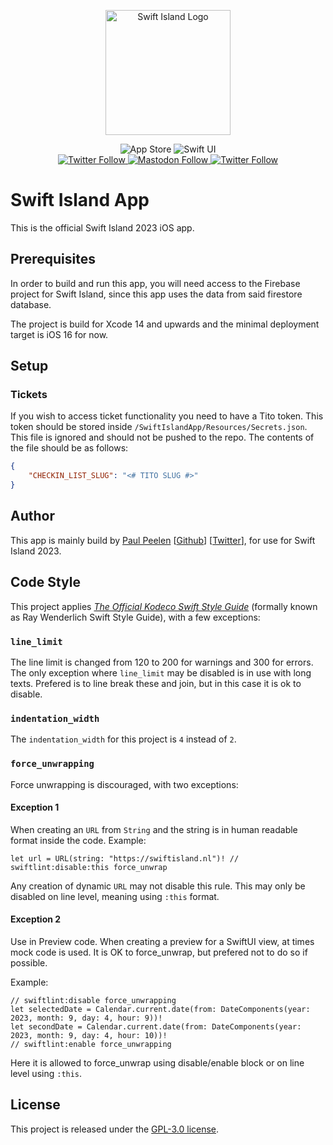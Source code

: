 <p align="center">
    <img src ="Logo.png" alt="Swift Island Logo" title="Swift Island 2023" width=200 />
</p>

<p align="center">
	<img alt="App Store" src="https://img.shields.io/itunes/v/1468876096?label=App%20Store">
    <img src="https://img.shields.io/badge/platform-SwiftUI-blue.svg" alt="Swift UI" title="Swift UI" />
    <br/>
    <a href="https://twitter.com/swiftislandnl">
        <img alt="Twitter Follow" src="https://img.shields.io/twitter/follow/swiftislandnl?label=SwiftIsland" alt="Twitter: @swiftislandnl" title="Twitter: @swiftislandnl">
    </a>
    </a>
    <a href="https://mastodon.nu/@ppeelen">
<img alt="Mastodon Follow" src="https://img.shields.io/mastodon/follow/109416415024329828?domain=https%3A%2F%2Fmastodon.nu&style=social&label=Mastodon%3A%20%40peelen">
    </a>
    <a href="https://twitter.com/ppeelen">
        <img alt="Twitter Follow" src="https://img.shields.io/twitter/follow/swiftislandnl?label=PPeelen" alt="Twitter: @ppeelen" title="Twitter: @ppeelen">
    </a>
</p>

# Swift Island App
This is the official Swift Island 2023 iOS app. 

## Prerequisites
In order to build and run this app, you will need access to the Firebase project for Swift Island, since this app uses the data from said firestore database.

The project is build for Xcode 14 and upwards and the minimal deployment target is iOS 16 for now.

## Setup
### Tickets
If you wish to access ticket functionality you need to have a Tito token. This token should be stored inside `/SwiftIslandApp/Resources/Secrets.json`. This file is ignored and should not be pushed to the repo. The contents of the file should be as follows:
```json
{
    "CHECKIN_LIST_SLUG": "<# TITO SLUG #>"
}
```

## Author
This app is mainly build by [Paul Peelen](https://paulpeelen.com) [[Github](https://github.com/ppeelen)] [[Twitter](https://twitter.com/ppeelen)], for use for Swift Island 2023.

## Code Style
This project applies [_The Official Kodeco Swift Style Guide_](https://github.com/kodecocodes/swift-style-guide) (formally known as Ray Wenderlich Swift Style Guide), with a few exceptions:

### `line_limit`
The line limit is changed from 120 to 200 for warnings and 300 for errors. The only exception where `line_limit` may be disabled is in use with long texts. Prefered is to line break these and join, but in this case it is ok to disable.

### `indentation_width`
The `indentation_width` for this project is `4` instead of `2`.

### `force_unwrapping`
Force unwrapping is discouraged, with two exceptions:
#### Exception 1
When creating an `URL` from `String` and the string is in human readable format inside the code. Example:
```
let url = URL(string: "https://swiftisland.nl")! // swiftlint:disable:this force_unwrap
```
Any creation of dynamic `URL` may not disable this rule. This may only be disabled on line level, meaning using `:this` format.

#### Exception 2
Use in Preview code. When creating a preview for a SwiftUI view, at times mock code is used. It is OK to force_unwrap, but prefered not to do so if possible.

Example:
```
// swiftlint:disable force_unwrapping
let selectedDate = Calendar.current.date(from: DateComponents(year: 2023, month: 9, day: 4, hour: 9))!
let secondDate = Calendar.current.date(from: DateComponents(year: 2023, month: 9, day: 4, hour: 10))!
// swiftlint:enable force_unwrapping
```

Here it is allowed to force_unwrap using disable/enable block or on line level using `:this`.

## License
This project is released under the [GPL-3.0 license](https://github.com/SwiftIsland/app/blob/main/LICENSE). 